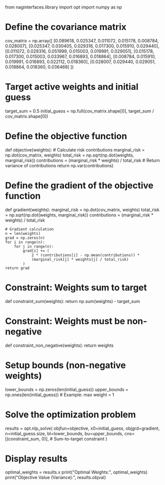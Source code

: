 from naginterfaces.library import opt
import numpy as np

# Define the covariance matrix
cov_matrix = np.array([
    [0.089618, 0.025347, 0.011072, 0.015178, 0.008784, 0.028007],
    [0.025347, 0.030405, 0.029316, 0.017300, 0.015910, 0.029440],
    [0.011072, 0.029316, 0.051999, 0.015003, 0.019991, 0.029051],
    [0.015178, 0.017300, 0.015003, 0.033967, 0.016893, 0.018864],
    [0.008784, 0.015910, 0.019991, 0.016893, 0.022112, 0.018360],
    [0.028007, 0.029440, 0.029051, 0.018864, 0.018360, 0.036468]
])

# Target active weights and initial guess
target_sum = 0.5
initial_guess = np.full(cov_matrix.shape[0], target_sum / cov_matrix.shape[0])

# Define the objective function
def objective(weights):
    # Calculate risk contributions
    marginal_risk = np.dot(cov_matrix, weights)
    total_risk = np.sqrt(np.dot(weights, marginal_risk))
    contributions = (marginal_risk * weights) / total_risk
    # Return variance of contributions
    return np.var(contributions)

# Define the gradient of the objective function
def gradient(weights):
    marginal_risk = np.dot(cov_matrix, weights)
    total_risk = np.sqrt(np.dot(weights, marginal_risk))
    contributions = (marginal_risk * weights) / total_risk

    # Gradient calculation
    n = len(weights)
    grad = np.zeros(n)
    for i in range(n):
        for j in range(n):
            grad[i] += (
                2 * (contributions[i] - np.mean(contributions)) *
                (marginal_risk[j] * weights[j] / total_risk)
            )
    return grad

# Constraint: Weights sum to target
def constraint_sum(weights):
    return np.sum(weights) - target_sum

# Constraint: Weights must be non-negative
def constraint_non_negative(weights):
    return weights

# Setup bounds (non-negative weights)
lower_bounds = np.zeros(len(initial_guess))
upper_bounds = np.ones(len(initial_guess))  # Example: max weight = 1

# Solve the optimization problem
results = opt.nlp_solve(
    objfun=objective,
    x0=initial_guess,
    objgrd=gradient,
    n=initial_guess.size,
    bl=lower_bounds,
    bu=upper_bounds,
    cns=[(constraint_sum, 0)],  # Sum-to-target constraint
)

# Display results
optimal_weights = results.x
print("Optimal Weights:", optimal_weights)
print("Objective Value (Variance):", results.objval)
